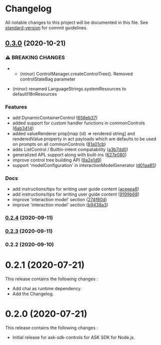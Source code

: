 # Changelog

All notable changes to this project will be documented in this file. See [standard-version](https://github.com/conventional-changelog/standard-version) for commit guidelines.

## [0.3.0](https://github.com/alexa/ask-sdk-controls/compare/v0.2.4...v0.3.0) (2020-10-21)


### ⚠ BREAKING CHANGES

* - (minor) ControlManager.createControlTree(). Removed controlStateBag parameter
- (minor) renamed LanguageStrings.systemResources to defaultI18nResources

### Features

* add DynamicContainerControl ([656eb37](https://github.com/alexa/ask-sdk-controls/commit/656eb37cb7d22291db0b6509008a5cf0195e99f6))
* added support for custom handler functions in commonControls ([6ab3414](https://github.com/alexa/ask-sdk-controls/commit/6ab3414219be9209379e70c0394848fd1ce65b03))
* added valueRenderer prop[map (id) => rendered string] and renderedValue property in act payloads which are defaults to be used on prompts on all commonControls ([81a01cb](https://github.com/alexa/ask-sdk-controls/commit/81a01cbb89003f88d8684e8752508c569ee05b96))
* adds ListControl / Builtin-intent compatability ([a3b7dd0](https://github.com/alexa/ask-sdk-controls/commit/a3b7dd0f36eba7c08e6f24b50c180ca431b9ed85))
* generalized APL support along with built-ins ([627e080](https://github.com/alexa/ask-sdk-controls/commit/627e0809237ee1a3b08c7272e30e4653a8ffad44))
* improve control tree building API ([9a2e1d9](https://github.com/alexa/ask-sdk-controls/commit/9a2e1d9ff49a24ef43eefab47b939ab7c5699173))
* support 'modelConfiguration' in interactionModelGenerator ([d01aa85](https://github.com/alexa/ask-sdk-controls/commit/d01aa85c1a56ffe69f89b012129fe62d7878c224))


### Docs

* add instructions/tips for writing user guide content ([aceeea8](https://github.com/alexa/ask-sdk-controls/commit/aceeea820eda8ceec42eb81b56061629a3f01047))
* add instructions/tips for writing user guide content ([9199b68](https://github.com/alexa/ask-sdk-controls/commit/9199b686f253b3e794408d052a56c463967e7fac))
* improve 'interaction model' section ([274f80d](https://github.com/alexa/ask-sdk-controls/commit/274f80d2dbc92ecf32e7595cf221c1d7f1773f62))
* improve 'interaction model' section ([b9438a3](https://github.com/alexa/ask-sdk-controls/commit/b9438a3ccddeb08e53a0d40c0d541769bec97526))

### [0.2.4](https://github.com/alexa/ask-sdk-controls/compare/v0.2.3...v0.2.4) (2020-09-11)

### [0.2.3](https://github.com/alexa/ask-sdk-controls/compare/v0.2.2...v0.2.3) (2020-09-11)

### 0.2.2 (2020-09-10)

# 0.2.1 (2020-07-21)

This release contains the following changes : 

- Add chai as runtime dependency.
- Add the Changelog.

# 0.2.0 (2020-07-21)

This release contains the following changes : 

- Initial release for ask-sdk-controls for ASK SDK for Node.js.
